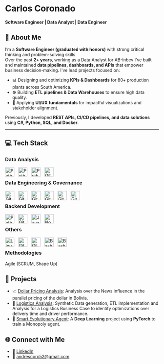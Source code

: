 # Carlos Coronado

**Software Engineer | Data Analyst | Data Engineer**

## 🔹 About Me
I’m a **Software Engineer (graduated with honors)** with strong critical thinking and problem-solving skills.  
Over the past **2+ years**, working as a Data Analyst for AB-Inbev I’ve built and maintained **data pipelines, dashboards, and APIs** that empower business decision-making. I've lead projects focused on:
- 📊 Designing and optimizing **KPIs & Dashboards** for 80+ production plants across South America.  
- ⚙️ Building **ETL pipelines & Data Warehouses** to ensure high data quality.  
- 🎨 Applying **UI/UX fundamentals** for impactful visualizations and stakeholder alignment.  

Previously, I developed **REST APIs, CI/CD pipelines, and data solutions** using **C#, Python, SQL, and Docker**.  

---

## 💻 Tech Stack

### Data Analysis

<img align="left" alt="Python" width="30px" style="padding-right:10px;" src="https://img.icons8.com/?size=100&id=3sGOUDo9nJ4k&format=png&color=000000" />
<img align="left" alt="Python" width="30px" style="padding-right:10px;" src="https://img.icons8.com/?size=100&id=UECmBSgBOvPT&format=png&color=000000" />
<img align="left" alt="Python" width="30px" style="padding-right:10px;" src="https://cdn.jsdelivr.net/gh/devicons/devicon@latest/icons/python/python-original.svg" />
<img align="left" alt="Git" width="30px" style="padding-right:10px;" src="https://img.icons8.com/?size=100&id=J6KcaRLsTgpZ&format=png&color=000000" />
<br>

### Data Engineering & Governance

<img align="left" alt="Git" width="30px" style="padding-right:10px;" src="https://cdn.jsdelivr.net/gh/devicons/devicon@latest/icons/microsoftsqlserver/microsoftsqlserver-original.svg" />
<img align="left" alt="Git" width="30px" style="padding-right:10px;" src="https://cdn.jsdelivr.net/gh/devicons/devicon@latest/icons/postgresql/postgresql-original.svg" />
<img align="left" alt="Git" width="30px" style="padding-right:10px;" src="https://cdn.jsdelivr.net/gh/devicons/devicon@latest/icons/mongodb/mongodb-original.svg" />
<img align="left" alt="Git" width="30px" style="padding-right:10px;" src="https://cdn.jsdelivr.net/gh/devicons/devicon@latest/icons/apachespark/apachespark-original.svg" />
<img align="left" alt="Git" width="30px" style="padding-right:10px;" src="https://cdn.brandfetch.io/idSUrLOWbH/theme/dark/symbol.svg?c=1bxid64Mup7aczewSAYMX&t=1668081624532" />
<img align="left" alt="Git" width="30px" style="padding-right:10px;" src="https://cdn.brandfetch.io/idJz-fGD_q/theme/dark/symbol.svg?c=1bxid64Mup7aczewSAYMX&t=1668517499361" />
<br>

### Backend Development

<img align="left" alt="Python" width="30px" style="padding-right:10px;" src="https://cdn.jsdelivr.net/gh/devicons/devicon@latest/icons/python/python-original.svg" />
<img align="left" alt="Git" width="30px" style="padding-right:10px;" src="https://cdn.jsdelivr.net/gh/devicons/devicon@latest/icons/csharp/csharp-original.svg" />
<img align="left" alt="JavaScript" width="30px" style="padding-right:10px;" src="https://cdn.jsdelivr.net/gh/devicons/devicon/icons/javascript/javascript-plain.svg" />
<img align="left" alt="NodeJS" width="30px" style="padding-right:10px;" src="https://cdn.jsdelivr.net/gh/devicons/devicon/icons/nodejs/nodejs-original.svg" />
<br>

### Others
<img align="left" alt="Linux" width="30px" style="padding-right:10px;" src="https://cdn.jsdelivr.net/gh/devicons/devicon/icons/linux/linux-original.svg" />
<img align="left" alt="Git" width="30px" style="padding-right:10px;" src="https://cdn.jsdelivr.net/gh/devicons/devicon/icons/git/git-original.svg" />
<img align="left" alt="GitHub" width="30px" style="padding-right:10px;" src="https://cdn.jsdelivr.net/gh/devicons/devicon/icons/github/github-original.svg" />
<img align="left" alt="Bash" width="30px" style="padding-right:10px;" src="https://cdn.jsdelivr.net/gh/devicons/devicon/icons/bash/bash-original.svg" />
<img align="left" alt="Bash" width="30px" style="padding-right:10px;" src="https://cdn.jsdelivr.net/gh/devicons/devicon@latest/icons/docker/docker-original.svg" />
<br />

### Methodologies 
Agile (SCRUM, Shape Up)  

## 🔬 Projects
- 📈 [Dollar Pricing Analysis](https://github.com/carloscoronad0/dollar_pricing_analysis): Analysis over the News influence in the parallel pricing of the dollar in Bolivia.
- 🚚 [Logistics Analysis](https://github.com/carloscoronad0/log_delivery_analysis): Synthetic Data generation, ETL implementation and Analysis for a Logistics Business Case to identify optimizations over delivery time and driver performance.
- 🤖 [Smart Evolutionary Agent](https://github.com/carloscoronad0/SmartEvolutionaryMonopolyAgent): A **Deep Learning** project using **PyTorch** to train a Monopoly agent.

## 🌐 Connect with Me
- 💼 [LinkedIn](https://www.linkedin.com/in/ca-coronado/)  
- 📧 andrescoro52@gmail.com
